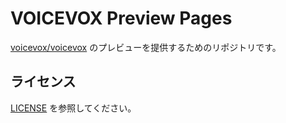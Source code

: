 # VOICEVOX Preview Pages

[voicevox/voicevox](https://github.com/voicevox/voicevox) のプレビューを提供するためのリポジトリです。

## ライセンス

[LICENSE](LICENSE) を参照してください。

